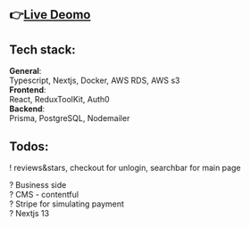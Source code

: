 ## 👉[Live Deomo](https://products-blue-beta.vercel.app/)  

## Tech stack:
**General**:  
Typescript, Nextjs, Docker, AWS RDS, AWS s3  
**Frontend**:   
React, ReduxToolKit, Auth0  
**Backend**:   
Prisma, PostgreSQL, Nodemailer
 

## Todos:     
! reviews&stars, checkout for unlogin, searchbar for main page

? Business side   
? CMS - contentful  
? Stripe for simulating payment  
? Nextjs 13  
 
